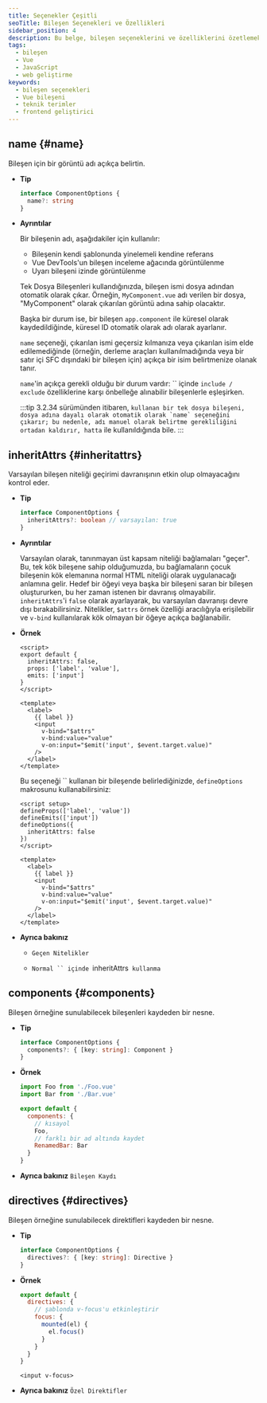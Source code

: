```yaml
---
title: Seçenekler Çeşitli
seoTitle: Bileşen Seçenekleri ve Özellikleri
sidebar_position: 4
description: Bu belge, bileşen seçeneklerini ve özelliklerini özetlemektedir. Bileşen adı, geçerli nitelikler ve bileşen kaydı hakkında bilgiler sunulmaktadır.
tags: 
  - bileşen
  - Vue
  - JavaScript
  - web geliştirme
keywords: 
  - bileşen seçenekleri
  - Vue bileşeni
  - teknik terimler
  - frontend geliştirici
---
```

## name {#name}

Bileşen için bir görüntü adı açıkça belirtin.

- **Tip**

  ```ts
  interface ComponentOptions {
    name?: string
  }
  ```

- **Ayrıntılar**

  Bir bileşenin adı, aşağıdakiler için kullanılır:

  - Bileşenin kendi şablonunda yinelemeli kendine referans
  - Vue DevTools'un bileşen inceleme ağacında görüntülenme
  - Uyarı bileşeni izinde görüntülenme

  Tek Dosya Bileşenleri kullandığınızda, bileşen ismi dosya adından otomatik olarak çıkar. Örneğin, `MyComponent.vue` adı verilen bir dosya, "MyComponent" olarak çıkarılan görüntü adına sahip olacaktır.

  Başka bir durum ise, bir bileşen `app.component` ile küresel olarak kaydedildiğinde, küresel ID otomatik olarak adı olarak ayarlanır.

  `name` seçeneği, çıkarılan ismi geçersiz kılmanıza veya çıkarılan isim elde edilemediğinde (örneğin, derleme araçları kullanılmadığında veya bir satır içi SFC dışındaki bir bileşen için) açıkça bir isim belirtmenize olanak tanır.

  `name`'in açıkça gerekli olduğu bir durum vardır: `` içinde `include / exclude` özelliklerine karşı önbelleğe alınabilir bileşenlerle eşleşirken.

  :::tip
  3.2.34 sürümünden itibaren, `` kullanan bir tek dosya bileşeni, dosya adına dayalı olarak otomatik olarak `name` seçeneğini çıkarır; bu nedenle, adı manuel olarak belirtme gerekliliğini ortadan kaldırır, hatta `` ile kullanıldığında bile.
  :::

## inheritAttrs {#inheritattrs}

Varsayılan bileşen niteliği geçirimi davranışının etkin olup olmayacağını kontrol eder.

- **Tip**

  ```ts
  interface ComponentOptions {
    inheritAttrs?: boolean // varsayılan: true
  }
  ```

- **Ayrıntılar**

  Varsayılan olarak, tanınmayan üst kapsam niteliği bağlamaları "geçer". Bu, tek kök bileşene sahip olduğumuzda, bu bağlamaların çocuk bileşenin kök elemanına normal HTML niteliği olarak uygulanacağı anlamına gelir. Hedef bir öğeyi veya başka bir bileşeni saran bir bileşen oluştururken, bu her zaman istenen bir davranış olmayabilir. `inheritAttrs`'i `false` olarak ayarlayarak, bu varsayılan davranışı devre dışı bırakabilirsiniz. Nitelikler, `$attrs` örnek özelliği aracılığıyla erişilebilir ve `v-bind` kullanılarak kök olmayan bir öğeye açıkça bağlanabilir.

- **Örnek**

  

  ```vue
  <script>
  export default {
    inheritAttrs: false,
    props: ['label', 'value'],
    emits: ['input']
  }
  </script>

  <template>
    <label>
      {{ label }}
      <input
        v-bind="$attrs"
        v-bind:value="value"
        v-on:input="$emit('input', $event.target.value)"
      />
    </label>
  </template>
  ```

  
  

  Bu seçeneği `` kullanan bir bileşende belirlediğinizde, `defineOptions` makrosunu kullanabilirsiniz:

  ```vue
  <script setup>
  defineProps(['label', 'value'])
  defineEmits(['input'])
  defineOptions({
    inheritAttrs: false
  })
  </script>

  <template>
    <label>
      {{ label }}
      <input
        v-bind="$attrs"
        v-bind:value="value"
        v-on:input="$emit('input', $event.target.value)"
      />
    </label>
  </template>
  ```

  

- **Ayrıca bakınız**

  - `Geçen Nitelikler`
  

  - `Normal `` içinde `inheritAttrs` kullanma`
  

## components {#components}

Bileşen örneğine sunulabilecek bileşenleri kaydeden bir nesne.

- **Tip**

  ```ts
  interface ComponentOptions {
    components?: { [key: string]: Component }
  }
  ```

- **Örnek**

  ```js
  import Foo from './Foo.vue'
  import Bar from './Bar.vue'

  export default {
    components: {
      // kısayol
      Foo,
      // farklı bir ad altında kaydet
      RenamedBar: Bar
    }
  }
  ```

- **Ayrıca bakınız** `Bileşen Kaydı`

## directives {#directives}

Bileşen örneğine sunulabilecek direktifleri kaydeden bir nesne.

- **Tip**

  ```ts
  interface ComponentOptions {
    directives?: { [key: string]: Directive }
  }
  ```

- **Örnek**

  ```js
  export default {
    directives: {
      // şablonda v-focus'u etkinleştirir
      focus: {
        mounted(el) {
          el.focus()
        }
      }
    }
  }
  ```

  ```vue-html
  <input v-focus>
  ```

- **Ayrıca bakınız** `Özel Direktifler`